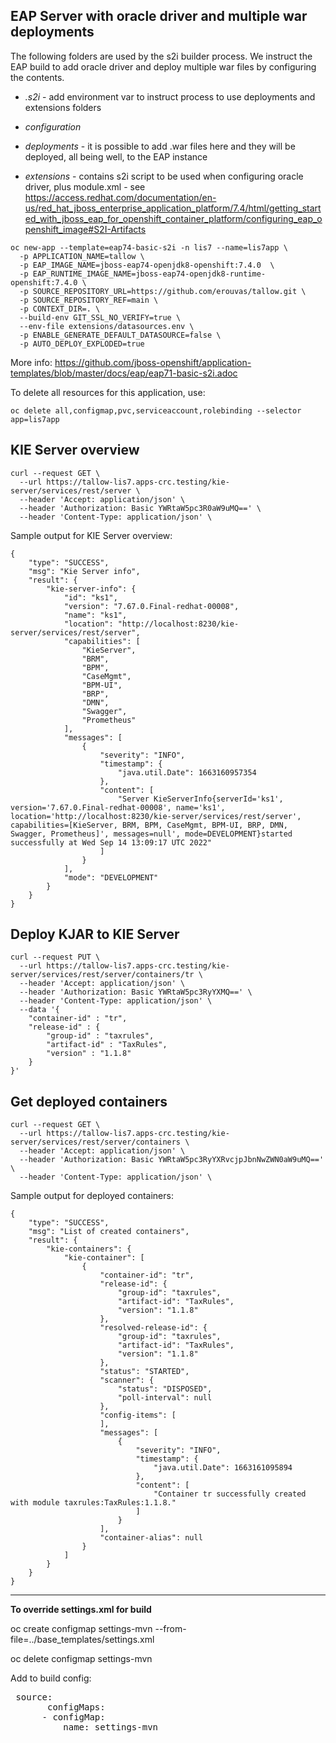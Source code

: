 ## EAP Server with oracle driver and multiple war deployments

The following folders are used by the s2i builder process. We instruct the EAP build to add oracle driver and deploy multiple war files by configuring the contents.

*  *.s2i* - add environment var to instruct process to use deployments and extensions folders

*  *configuration*

*  *deployments* - it is possible to add .war files here and they will be deployed, all being well, to the EAP instance

*  *extensions* - contains s2i script to be used when configuring oracle driver, plus module.xml - see https://access.redhat.com/documentation/en-us/red_hat_jboss_enterprise_application_platform/7.4/html/getting_started_with_jboss_eap_for_openshift_container_platform/configuring_eap_openshift_image#S2I-Artifacts


```
oc new-app --template=eap74-basic-s2i -n lis7 --name=lis7app \
  -p APPLICATION_NAME=tallow \
  -p EAP_IMAGE_NAME=jboss-eap74-openjdk8-openshift:7.4.0  \
  -p EAP_RUNTIME_IMAGE_NAME=jboss-eap74-openjdk8-runtime-openshift:7.4.0 \
  -p SOURCE_REPOSITORY_URL=https://github.com/erouvas/tallow.git \
  -p SOURCE_REPOSITORY_REF=main \
  -p CONTEXT_DIR=. \
  --build-env GIT_SSL_NO_VERIFY=true \
  --env-file extensions/datasources.env \
  -p ENABLE_GENERATE_DEFAULT_DATASOURCE=false \
  -p AUTO_DEPLOY_EXPLODED=true 
```

More info: https://github.com/jboss-openshift/application-templates/blob/master/docs/eap/eap71-basic-s2i.adoc 
 
To delete all resources for this application, use:

```
oc delete all,configmap,pvc,serviceaccount,rolebinding --selector app=lis7app
```

## KIE Server overview

```
curl --request GET \
  --url https://tallow-lis7.apps-crc.testing/kie-server/services/rest/server \
  --header 'Accept: application/json' \
  --header 'Authorization: Basic YWRtaW5pc3R0aW9uMQ==' \
  --header 'Content-Type: application/json' \
```

Sample output for KIE Server overview:

```
{
	"type": "SUCCESS",
	"msg": "Kie Server info",
	"result": {
		"kie-server-info": {
			"id": "ks1",
			"version": "7.67.0.Final-redhat-00008",
			"name": "ks1",
			"location": "http://localhost:8230/kie-server/services/rest/server",
			"capabilities": [
				"KieServer",
				"BRM",
				"BPM",
				"CaseMgmt",
				"BPM-UI",
				"BRP",
				"DMN",
				"Swagger",
				"Prometheus"
			],
			"messages": [
				{
					"severity": "INFO",
					"timestamp": {
						"java.util.Date": 1663160957354
					},
					"content": [
						"Server KieServerInfo{serverId='ks1', version='7.67.0.Final-redhat-00008', name='ks1', location='http://localhost:8230/kie-server/services/rest/server', capabilities=[KieServer, BRM, BPM, CaseMgmt, BPM-UI, BRP, DMN, Swagger, Prometheus]', messages=null', mode=DEVELOPMENT}started successfully at Wed Sep 14 13:09:17 UTC 2022"
					]
				}
			],
			"mode": "DEVELOPMENT"
		}
	}
}
```



## Deploy KJAR to KIE Server

```
curl --request PUT \
  --url https://tallow-lis7.apps-crc.testing/kie-server/services/rest/server/containers/tr \
  --header 'Accept: application/json' \
  --header 'Authorization: Basic YWRtaW5pc3RyYXMQ==' \
  --header 'Content-Type: application/json' \
  --data '{
    "container-id" : "tr",
    "release-id" : {
        "group-id" : "taxrules",
        "artifact-id" : "TaxRules",
        "version" : "1.1.8"
    }
}'
```

## Get deployed containers

```
curl --request GET \
  --url https://tallow-lis7.apps-crc.testing/kie-server/services/rest/server/containers \
  --header 'Accept: application/json' \
  --header 'Authorization: Basic YWRtaW5pc3RyYXRvcjpJbnNwZWN0aW9uMQ==' \
  --header 'Content-Type: application/json' \
```

Sample output for deployed containers:

```
{
	"type": "SUCCESS",
	"msg": "List of created containers",
	"result": {
		"kie-containers": {
			"kie-container": [
				{
					"container-id": "tr",
					"release-id": {
						"group-id": "taxrules",
						"artifact-id": "TaxRules",
						"version": "1.1.8"
					},
					"resolved-release-id": {
						"group-id": "taxrules",
						"artifact-id": "TaxRules",
						"version": "1.1.8"
					},
					"status": "STARTED",
					"scanner": {
						"status": "DISPOSED",
						"poll-interval": null
					},
					"config-items": [
					],
					"messages": [
						{
							"severity": "INFO",
							"timestamp": {
								"java.util.Date": 1663161095894
							},
							"content": [
								"Container tr successfully created with module taxrules:TaxRules:1.1.8."
							]
						}
					],
					"container-alias": null
				}
			]
		}
	}
}
```

 ----------------------------------------------
 
 **To override settings.xml for build**
 
 oc create configmap settings-mvn --from-file=../base_templates/settings.xml
 
 oc delete configmap settings-mvn
 
 Add to build config:
 
 <pre>
 source:
       configMaps:
      - configMap:
          name: settings-mvn
 </pre>
